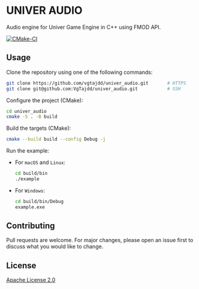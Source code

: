 # UNIVER AUDIO

Audio engine for Univer Game Engine in C++ using FMOD API.

[![CMake-CI](https://github.com/VgTajdd/univer_audio/actions/workflows/cmake.yml/badge.svg)](https://github.com/VgTajdd/univer_audio/actions/workflows/cmake.yml)

## Usage

Clone the repository using one of the following commands:

```bash
git clone https://github.com/vgtajdd/univer_audio.git       # HTTPS
git clone git@github.com:VgTajdd/univer_audio.git           # SSH
```

Configure the project (CMake):

```bash
cd univer_audio
cmake -S . -B build
```

Build the targets (CMake):

```bash
cmake --build build --config Debug -j
```

Run the example:

- For ```macOS``` and ```Linux```:

    ```bash
    cd build/bin
    ./example
    ```

- For ```Windows```:

    ```bash
    cd build/bin/Debug
    example.exe
    ```
## Contributing

Pull requests are welcome. For major changes, please open an issue first to discuss what you would like to change.

## License

[Apache License 2.0](https://choosealicense.com/licenses/apache-2.0/)
